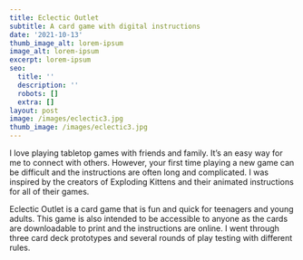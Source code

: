 ```yaml
---
title: Eclectic Outlet
subtitle: A card game with digital instructions
date: '2021-10-13'
thumb_image_alt: lorem-ipsum
image_alt: lorem-ipsum
excerpt: lorem-ipsum
seo:
  title: ''
  description: ''
  robots: []
  extra: []
layout: post
image: /images/eclectic3.jpg
thumb_image: /images/eclectic3.jpg
---
```

I love playing tabletop games with friends and family. It’s an easy way for me to connect with others. However, your first time playing a new game can be difficult and the instructions are often long and complicated. I was inspired by the creators of Exploding Kittens and their animated instructions for all of their games.

Eclectic Outlet is a card game that is fun and quick for teenagers and young adults. This game is also intended to be accessible to anyone as the 
cards are downloadable to print and the instructions are online. I went through three card deck prototypes and several rounds of play testing with different rules. 
